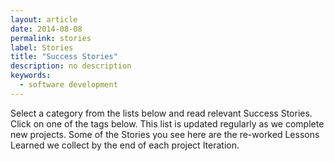 ```yaml
---
layout: article
date: 2014-08-08
permalink: stories
label: Stories
title: "Success Stories"
description: no description
keywords:
  - software development
---
```


Select a category from the lists below and read relevant Success Stories. Click on one of the tags
below. This list is updated regularly as we complete new projects. Some of the Stories you see here
are the re-worked Lessons Learned we collect by the end of each project Iteration.

